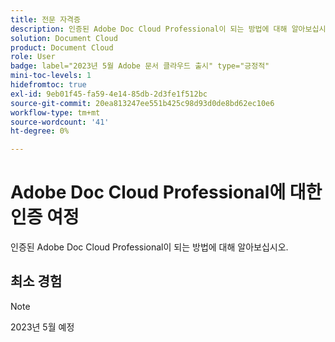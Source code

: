 ```yaml
---
title: 전문 자격증
description: 인증된 Adobe Doc Cloud Professional이 되는 방법에 대해 알아보십시오.
solution: Document Cloud
product: Document Cloud
role: User
badge: label="2023년 5월 Adobe 문서 클라우드 출시" type="긍정적"
mini-toc-levels: 1
hidefromtoc: true
exl-id: 9eb01f45-fa59-4e14-85db-2d3fe1f512bc
source-git-commit: 20ea813247ee551b425c98d93d0de8bd62ec10e6
workflow-type: tm+mt
source-wordcount: '41'
ht-degree: 0%

---
```


# Adobe Doc Cloud Professional에 대한 인증 여정

인증된 Adobe Doc Cloud Professional이 되는 방법에 대해 알아보십시오.

## 최소 경험

>[!NOTE]
>
>2023년 5월 예정
